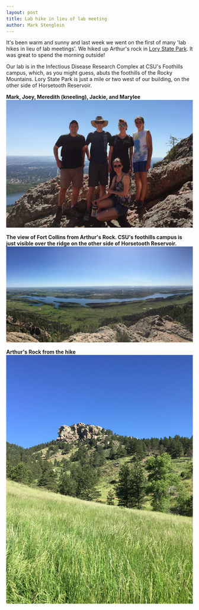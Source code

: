 ```yaml
---
layout: post
title: Lab hike in lieu of lab meeting
author: Mark Stenglein
---
```


It's been warm and sunny and last week we went on the first of many 'lab hikes in lieu of lab meetings'.  We hiked up Arthur's rock in [Lory State Park](http://cpw.state.co.us/placestogo/parks/Lory). It was great to spend the morning outside!  

Our lab is in the Infectious Disease Research Complex at CSU's Foothills campus, which, as you might guess, abuts the foothills of the Rocky Mountains.  Lory State Park is just a mile or two west of our building, on the other side of Horsetooth Reservoir. 



**Mark, Joey, Meredith (kneeling), Jackie, and Marylee**
![lab hike](/images/Lab_hike_June_2016.jpg) 

**The view of Fort Collins from Arthur's Rock.  CSU's foothills campus is just visible over the ridge on the other side of Horsetooth Reservoir.**
![Fort Collins from Arthur's Rock](/images/Fort_Collins_from_Arthurs_Rock.jpg)

**Arthur's Rock from the hike**
![Arthur's Rock](/images/Arthurs_Rock.jpg)
